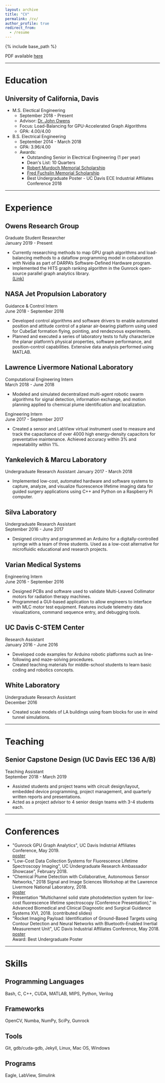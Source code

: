 ```yaml
---
layout: archive
title: "CV"
permalink: /cv/
author_profile: true
redirect_from:
  - /resume
---
```


{% include base_path %}

PDF available [here](/files/cv/jonathan_wapman_cv.pdf)

---
# Education
## University of California, Davis
* M.S. Electical Engineering
  * September 2018 - Present
  * Advisor: [Dr. John Owens](https://www.ece.ucdavis.edu/~jowens/research.html)
  * Focus: Load-Balancing for GPU-Accelerated Graph Algorithms
  * GPA: 4.00/4.00
* B.S. Electrical Engineering
  * September 2014 - March 2018
  * GPA: 3.96/4.00
  * Awards:
    * Outstanding Senior in Electrical Engineering (1 per year)
    * Dean's List: 10 Quarters
    * [Robert Murdoch Memorial Scholarship](https://financialaid.ucdavis.edu/scholarships/campus/awards/eng)
    * [Fred Fuchslin Memorial Scholarship](https://financialaid.ucdavis.edu/scholarships/campus/awards/eng)
    * Best Undergraduate Poster - UC Davis ECE Industrial Affiliates Conference 2018

---
# Experience
## Owens Research Group
Graduate Student Researcher  
January 2019 - Present  
* Currently researching methods to map GPU graph algorithms and load-balancing methods to a dataflow programming model in collaboration with Nvidia as part of DARPA’s Software-Defined Hardware program.
* Implemented the HITS graph ranking algorithm in the Gunrock open-source parallel graph analytics library.  
[(Link)](https://github.com/gunrock/gunrock/tree/master/gunrock/app/hits)

## NASA Jet Propulsion Laboratory
Guidance & Control Intern  
June 2018 - September 2018
* Developed control algorithms and software drivers to enable automated position and attitude control of a planar air-bearing platform using used for CubeSat formation flying, pointing, and rendezvous experiments.
* Planned and executed a series of laboratory tests to fully characterize the planar platform’s physical properties, software performance, and position-control capabilities. Extensive data analysis performed using MATLAB.


## Lawrence Livermore National Laboratory
Computational Engineering Intern  
March 2018 - June 2018
* Modeled and simulated decentralized multi-agent robotic swarm algorithms for signal detection, information
exchange, and motion planning applied to chemical plume identification and localization.  

Engineering Intern  
June 2017 - September 2017  
* Created a sensor and LabView virtual instrument used to measure and track the capacitance of over 4000 high energy-density capacitors for preventative maintenance. Achieved  accuracy within 3% and repeatability within 1%.


## Yankelevich & Marcu Laboratory
Undergraduate Research Assistant
January 2017 - March 2018
* Implemented low-cost, automated hardware and software systems to capture, analyze, and visualize fluorescence lifetime imaging data for guided surgery applications using C++ and Python on a Raspberry Pi computer.

## Silva Laboratory
Undergraduate Research Assistant  
September 2016 - June 2017  
* Designed circuitry and programmed an Arduino for a digitally-controlled syringe with a team of three students. Used as a low-cost alternative for microfluidic educational and research projects.


## Varian Medical Systems
Engineering Intern  
June 2016 - September 2016
* Designed PCBs and software used to validate Multi-Leaved Collimator motors for radiation therapy machines.
* Programmed a GUI-based application to allow engineers to interface with MLC motor test equipment. Features include telemetry data visualizations, command sequence entry, and debugging tools.


## UC Davis C-STEM Center
Research Assistant  
January 2016 - June 2016
* Developed code examples for Arduino robotic platforms such as line-following and maze-solving procedures.
* Created teaching materials for middle-school students to learn basic coding and robotics concepts.


## White Laboratory
Undergraduate Research Assistant  
December 2016  
* Created scale models of LA buildings using foam blocks for use in wind tunnel simulations.

---
# Teaching
## Senior Capstone Design (UC Davis EEC 136 A/B)
Teaching Assistant  
September 2018 - March 2019  
* Assisted students and project teams with circuit design/layout, embedded device programming, project management, and quarterly written reports and presentations.
* Acted as a project advisor to 4 senior design teams with 3-4 students each.

---
# Conferences
* "Gunrock GPU Graph Analytics", UC Davis Indistrial Affiliates Conference, May 2019.  
[poster](/files/owensgroup/ia2019.pdf)
* "Low-Cost Data Collection Systems for Fluorescence Lifetime Spectroscopy Imaging", UC Undergraduate Research Ambassador Showcase", February 2018.
* “Chemical Plume Detection with Collaborative, Autonomous Sensor Networks,” 2018 Signal and Image Sciences Workshop at the Lawrence Livermore National Laboratory, 2018.  
[poster](/files/llnl_ced/LLNL_CASIS_POSTER.pdf)
* Presentation “Multichannel solid state photodetection system for low-cost fluorescence lifetime spectroscopy (Conference Presentation),” in Advanced Biomedical and Clinical Diagnostic and Surgical Guidance Systems XVI, 2018. (contributed slides)
* "Rocket Imaging Payload: Identification of Ground-Based Targets using Contour Detection and Neural Networks with Bluetooth-Enabled Inertial Measurement Unit", UC Davis Industrial Affiliates Conference, May 2018.  
[poster](/files/eclipse/ia2018.pdf)  
Award: Best Undergraduate Poster

---
# Skills
## Programming Languages
Bash, C, C++, CUDA, MATLAB, MIPS, Python, Verilog
## Frameworks
OpenCV, Numba, NumPy, SciPy, Gunrock
## Tools
Git, gdb/cuda-gdb, Jekyll, Linux, Mac OS, Windows
## Programs
Eagle, LabView, Simulink
  
